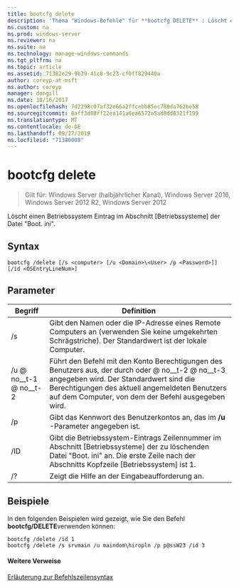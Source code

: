 ```yaml
---
title: bootcfg delete
description: 'Thema "Windows-Befehle" für **bootcfg DELETE** : Löscht einen Betriebssystem Eintrag im Abschnitt "Betriebssysteme" der Datei "Boot. ini".'
ms.custom: na
ms.prod: windows-server
ms.reviewer: na
ms.suite: na
ms.technology: manage-windows-commands
ms.tgt_pltfrm: na
ms.topic: article
ms.assetid: 71382e29-9b39-41c8-9c23-cf0ff829440a
author: coreyp-at-msft
ms.author: coreyp
manager: dongill
ms.date: 10/16/2017
ms.openlocfilehash: 7d2298c07af32e66a2ffcebb85ec780da762be58
ms.sourcegitcommit: 6aff3d88ff22ea141a6ea6572a5ad8dd6321f199
ms.translationtype: MT
ms.contentlocale: de-DE
ms.lasthandoff: 09/27/2019
ms.locfileid: "71380008"
---
```

# <a name="bootcfg-delete"></a>bootcfg delete

>Gilt für: Windows Server (halbjährlicher Kanal), Windows Server 2016, Windows Server 2012 R2, Windows Server 2012

Löscht einen Betriebssystem Eintrag im Abschnitt [Betriebssysteme] der Datei "Boot. ini".

## <a name="syntax"></a>Syntax
```
bootcfg /delete [/s <computer> [/u <Domain>\<User> /p <Password>]] [/id <OSEntryLineNum>]
```
## <a name="parameters"></a>Parameter

|         Begriff         |                                                                                             Definition                                                                                              |
|----------------------|-----------------------------------------------------------------------------------------------------------------------------------------------------------------------------------------------------|
|    /s <computer>     |                                         Gibt den Namen oder die IP-Adresse eines Remote Computers an (verwenden Sie keine umgekehrten Schrägstriche). Der Standardwert ist der lokale Computer.                                          |
| /u <Domain> @ no__t-1 @ no__t-2  | Führt den Befehl mit den Konto Berechtigungen des Benutzers aus, der durch <User>oder <Domain> @ no__t-2 @ no__t-3 angegeben wird. Der Standardwert sind die Berechtigungen des aktuell angemeldeten Benutzers auf dem Computer, von dem der Befehl ausgegeben wird. |
|    /p <Password>     |                                                        Gibt das Kennwort des Benutzerkontos an, das im **/u** -Parameter angegeben ist.                                                        |
| /ID <OSEntryLineNum> |        Gibt die Betriebssystem-Eintrags Zeilennummer im Abschnitt [Betriebssysteme] der zu löschenden Datei "Boot. ini" an. Die erste Zeile nach der Abschnitts Kopfzeile [Betriebssystem] ist 1.        |
|          /?          |                                                                                Zeigt die Hilfe an der Eingabeaufforderung an.                                                                                 |

## <a name="BKMK_examples"></a>Beispiele
In den folgenden Beispielen wird gezeigt, wie Sie den Befehl **bootcfg/DELETE**verwenden können:
```
bootcfg /delete /id 1
bootcfg /delete /s srvmain /u maindom\hiropln /p p@ssW23 /id 3
```
#### <a name="additional-references"></a>Weitere Verweise
[Erläuterung zur Befehlszeilensyntax](command-line-syntax-key.md)
